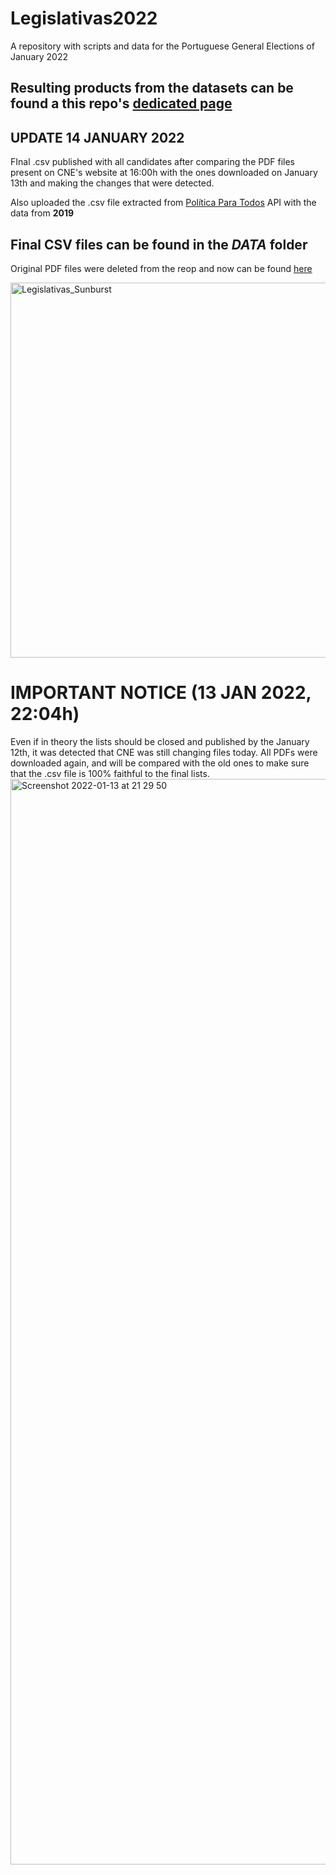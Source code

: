 
# Legislativas2022
A repository with scripts and data for the Portuguese General Elections of January 2022

## Resulting products from the datasets can be found a this repo's [dedicated page](https://jorgemiguelgomes.github.io/Legislativas2022/)

## UPDATE 14 JANUARY 2022

FInal .csv published with all candidates after comparing the PDF files present on CNE's website at 16:00h with the ones downloaded on January 13th and making the changes that were detected. 

Also uploaded the .csv file extracted from [Política Para Todos](https://portuguese-politics.herokuapp.com/docs#/) API with the data from **2019**

## Final CSV files can be found in the *DATA* folder

Original PDF files were deleted from the reop and now can be found [here](https://drive.google.com/drive/folders/1xubgNWqp3gQ8iO5xkIMoesk1RMz0qJ6b?usp=sharing)

<img width="600" alt="Legislativas_Sunburst" src="https://user-images.githubusercontent.com/34355337/149571795-f286aa57-fb67-4314-a094-b08160ff40ef.png">


# 
#

# IMPORTANT  NOTICE (13 JAN 2022, 22:04h)

Even if in theory the lists should be closed and published by the January 12th, it was detected that CNE was still changing files today. 
All PDFs were downloaded again, and will be compared with the old ones to make sure that the .csv file is 100% faithful to the final lists. 
<img width="1737" alt="Screenshot 2022-01-13 at 21 29 50" src="https://user-images.githubusercontent.com/34355337/149416546-a1160066-cf1c-4ef5-9fc4-4f61b3e40685.png">







